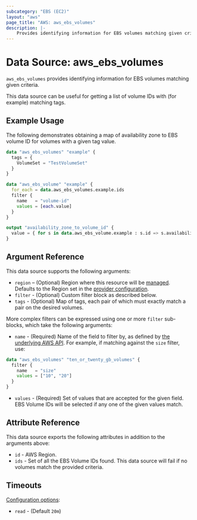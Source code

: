 ```yaml
---
subcategory: "EBS (EC2)"
layout: "aws"
page_title: "AWS: aws_ebs_volumes"
description: |-
    Provides identifying information for EBS volumes matching given criteria
---
```


# Data Source: aws_ebs_volumes

`aws_ebs_volumes` provides identifying information for EBS volumes matching given criteria.

This data source can be useful for getting a list of volume IDs with (for example) matching tags.

## Example Usage

The following demonstrates obtaining a map of availability zone to EBS volume ID for volumes with a given tag value.

```terraform
data "aws_ebs_volumes" "example" {
  tags = {
    VolumeSet = "TestVolumeSet"
  }
}

data "aws_ebs_volume" "example" {
  for_each = data.aws_ebs_volumes.example.ids
  filter {
    name   = "volume-id"
    values = [each.value]
  }
}

output "availability_zone_to_volume_id" {
  value = { for s in data.aws_ebs_volume.example : s.id => s.availability_zone }
}
```

## Argument Reference

This data source supports the following arguments:

* `region` – (Optional) Region where this resource will be [managed](https://docs.aws.amazon.com/general/latest/gr/rande.html#regional-endpoints). Defaults to the Region set in the [provider configuration](https://registry.terraform.io/providers/hashicorp/aws/latest/docs#aws-configuration-reference).
* `filter` - (Optional) Custom filter block as described below.
* `tags` - (Optional) Map of tags, each pair of which must exactly match
  a pair on the desired volumes.

More complex filters can be expressed using one or more `filter` sub-blocks,
which take the following arguments:

* `name` - (Required) Name of the field to filter by, as defined by
  [the underlying AWS API](https://docs.aws.amazon.com/AWSEC2/latest/APIReference/API_DescribeVolumes.html).
  For example, if matching against the `size` filter, use:

```terraform
data "aws_ebs_volumes" "ten_or_twenty_gb_volumes" {
  filter {
    name   = "size"
    values = ["10", "20"]
  }
}
```

* `values` - (Required) Set of values that are accepted for the given field.
  EBS Volume IDs will be selected if any one of the given values match.

## Attribute Reference

This data source exports the following attributes in addition to the arguments above:

* `id` - AWS Region.
* `ids` - Set of all the EBS Volume IDs found. This data source will fail if
  no volumes match the provided criteria.

## Timeouts

[Configuration options](https://developer.hashicorp.com/terraform/language/resources/syntax#operation-timeouts):

- `read` - (Default `20m`)

